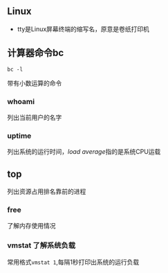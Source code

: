 ## Linux

* tty是Linux屏幕终端的缩写名，原意是卷纸打印机

## 计算器命令bc

`bc -l`

带有小数运算的命令

### whoami

列出当前用户的名字

### uptime

列出系统的运行时间，*load average*指的是系统CPU运载

## top

列出资源占用排名靠前的进程

### free

了解内存使用情况

### vmstat  了解系统负载

常用格式`vmstat 1`,每隔1秒打印出系统的运行负载













































